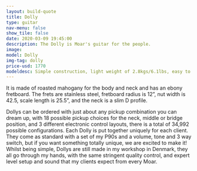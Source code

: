 ```yaml
---
layout: build-quote
title: Dolly
type: guitar
nav-menu: false
show_tile: false
date: 2020-03-09 19:45:00
description: The Dolly is Moar's guitar for the people.
image: 
model: Dolly
img-tag: dolly
price-usd: 1770
modeldesc: Simple construction, light weight of 2.8kgs/6.1lbs, easy to swap necks for different scale lengths, easy to swap pickups for different sounds, totally ambidextrous, totally modular, it is a stable, versatile and inspiring workhorse of a guitar.
---
```


It is made of roasted mahogany for the body and neck and has an ebony fretboard. The frets are stainless steel, fretboard radius is 12”, nut width is 42.5, scale length is 25.5”, and the neck is a slim D profile.

Dollys can be ordered with just about any pickup combination you can dream up, with 18 possible pickup choices for the neck, middle or bridge position, and 3 different electronic control layouts, there is a total of 34,992 possible configurations. Each Dolly is put together uniquely for each client. They come as standard with a set of my P90s and a volume, tone and 3 way switch, but if you want something totally unique, we are excited to make it!
Whilst being simple, Dollys are still made in my workshop in Denmark, they all go through my hands, with the same stringent quality control, and expert level setup and sound that my clients expect from every Moar.